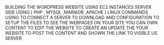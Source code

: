 BUILDING THE  WORDPRESS WEBSITE USINS  EC2 INSTANCES 
SERVER SIDE USING [ PHP , MYSQL ,MARIADB ,APACHE ]
LINUX COMMANDS USING TO CONNECT A SERVER 
TO DOWNLOAD AND CONFIGURATION TO SETUP THE FILES 
TO SEE THE WEBPAGES ON YOUR SITE 
YOU CAN OWN CONTENT TO EDIT THE WEBSITE TO CREATE AN UPDATE THE YOUR WEBSITE
TO POST THE CONTENT AND SHOWN THE LINK TO VISIBLE US SERVER
